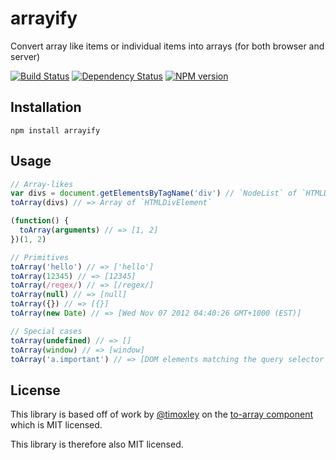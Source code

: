 # arrayify

Convert array like items or individual items into arrays (for both browser and server)

[![Build Status](https://travis-ci.org/ForbesLindesay/arrayify.png?branch=master)](https://travis-ci.org/ForbesLindesay/arrayify)
[![Dependency Status](https://gemnasium.com/ForbesLindesay/arrayify.png)](https://gemnasium.com/ForbesLindesay/arrayify)
[![NPM version](https://badge.fury.io/js/arrayify.png)](http://badge.fury.io/js/arrayify)

## Installation

    npm install arrayify

## Usage

```js
// Array-likes
var divs = document.getElementsByTagName('div') // `NodeList` of `HTMLDivElement`
toArray(divs) // => Array of `HTMLDivElement`

(function() {
  toArray(arguments) // => [1, 2]
})(1, 2)

// Primitives
toArray('hello') // => ['hello']
toArray(12345) // => [12345]
toArray(/regex/) // => [/regex/]
toArray(null) // => [null]
toArray({}) // => [{}]
toArray(new Date) // => [Wed Nov 07 2012 04:40:26 GMT+1000 (EST)]

// Special cases
toArray(undefined) // => []
toArray(window) // => [window]
toArray('a.important') // => [DOM elements matching the query selector 'a.important']
```

## License

This library is based off of work by [@timoxley](https://github.com/timoxley) on the [to-array component](https://github.com/timoxley/to-array) which is MIT licensed.

This library is therefore also MIT licensed.
